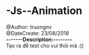 # -Js--Animation 
@Author: truongnv <br> 
@DateCreate: 23/08/2018 <br>
**-------Description:--------** <br>
Tạo ra để test cho vui thôi mà :))
